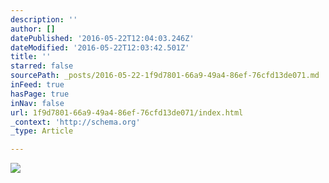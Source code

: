 ```yaml
---
description: ''
author: []
datePublished: '2016-05-22T12:04:03.246Z'
dateModified: '2016-05-22T12:03:42.501Z'
title: ''
starred: false
sourcePath: _posts/2016-05-22-1f9d7801-66a9-49a4-86ef-76cfd13de071.md
inFeed: true
hasPage: true
inNav: false
url: 1f9d7801-66a9-49a4-86ef-76cfd13de071/index.html
_context: 'http://schema.org'
_type: Article

---
```

![](https://the-grid-user-content.s3-us-west-2.amazonaws.com/317aee85-024f-46a8-8618-d1f287bdec4e.jpg)